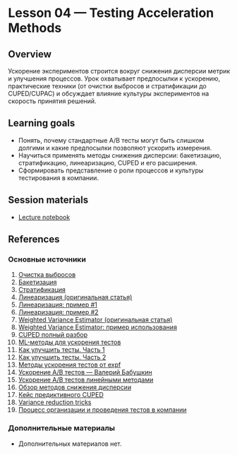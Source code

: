 # Lesson 04 — Testing Acceleration Methods

## Overview
Ускорение экспериментов строится вокруг снижения дисперсии метрик и улучшения процессов. Урок охватывает предпосылки к ускорению, практические техники (от очистки выбросов и стратификации до CUPED/CUPAC) и обсуждает влияние культуры экспериментов на скорость принятия решений.

## Learning goals
- Понять, почему стандартные A/B тесты могут быть слишком долгими и какие предпосылки позволяют ускорить измерения.
- Научиться применять методы снижения дисперсии: бакетизацию, стратификацию, линеаризацию, CUPED и его расширения.
- Сформировать представление о роли процессов и культуры тестирования в компании.

## Session materials
- [Lecture notebook](lecture.ipynb)

## References
### Основные источники
1. [Очистка выбросов](https://habr.com/ru/companies/avito/articles/571094/#:~:text=%D0%9C%D0%B5%D1%82%D0%BE%D0%B4%D1%8B%20%D0%B1%D0%BE%D1%80%D1%8C%D0%B1%D1%8B%20%D1%81%20%D0%B2%D1%8B%D0%B1%D1%80%D0%BE%D1%81%D0%B0%D0%BC%D0%B8%20%D0%B2%20%D0%B4%D0%B0%D0%BD%D0%BD%D1%8B%D1%85)
2. [Бакетизация](https://habr.com/ru/articles/815331/)
3. [Стратификация](https://habr.com/ru/companies/X5Tech/articles/596279/)
4. [Линеаризация (оригинальная статья)](https://www.researchgate.net/publication/322969314_Consistent_Transformation_of_Ratio_Metrics_for_Efficient_Online_Controlled_Experiments)
5. [Линеаризация: пример #1](https://habr.com/ru/articles/918880/)
6. [Линеаризация: пример #2](https://habr.com/ru/companies/kuper/articles/768826/)
7. [Weighted Variance Estimator (оригинальная статья)](https://dl.acm.org/doi/10.1145/3391403.3399542)
8. [Weighted Variance Estimator: пример использования](https://www.youtube.com/watch?v=jZNXthVqbrc)
9. [CUPED полный разбор](https://habr.com/ru/companies/X5Tech/articles/780270/)
10. [ML-методы для ускорения тестов](https://habr.com/ru/companies/avito/articles/590105/)
11. [Как улучшить тесты. Часть 1](https://habr.com/ru/companies/avito/articles/571094/)
12. [Как улучшить тесты. Часть 2](https://habr.com/ru/companies/avito/articles/571096/)
13. [Методы ускорения тестов от expf](https://www.youtube.com/watch?v=DtDGYUW0oGY)
14. [Ускорение A/B тестов — Валерий Бабушкин](https://www.youtube.com/watch?v=Izy7iclvxHM)
15. [Ускорение A/B тестов линейными методами](https://www.youtube.com/watch?v=jPysoXa3udU&t=6s)
16. [Обзор методов снижения дисперсии](https://www.youtube.com/watch?v=4_J5pvdG35U&t=409s)
17. [Кейс предиктивного CUPED](https://www.youtube.com/watch?v=2ZhSNahXCl8)
18. [Variance reduction tricks](https://medium.com/data-science/online-experiments-tricks-variance-reduction-291b6032dcd7)
19. [Процесс организации и проведения тестов в компании](https://habr.com/ru/companies/oleg-bunin/articles/836056/)

### Дополнительные материалы
- Дополнительных материалов нет.
